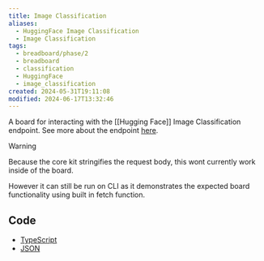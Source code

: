 ```yaml
---
title: Image Classification
aliases:
  - HuggingFace Image Classification
  - Image Classification
tags:
  - breadboard/phase/2
  - breadboard
  - classification
  - HuggingFace
  - image_classification
created: 2024-05-31T19:11:08
modified: 2024-06-17T13:32:46
---
```


A board for interacting with the [[Hugging Face]] Image Classification endpoint.
See more about the endpoint [here](https://huggingface.co/docs/api-inference/detailed_parameters?code=js#image-classification-task).

> [!WARNING]
> Because the core kit stringifies the request body, this wont currently work inside of the board.
>
> However it can still be run on CLI as it demonstrates the expected board functionality using built in fetch function.

## Code

- [TypeScript](https://github.com/ExaDev/breadboard-examples/blob/main/src/examples/image-classification/index.ts)
- [JSON](https://github.com/ExaDev/breadboard-examples/blob/main/src/examples/image-classification/graph.json)

<!--
### Breadboard Web

[Open in Breadboard Web](https://breadboard-ai.web.app/?board=https://raw.githubusercontent.com/ExaDev/breadboard-examples/main/src/examples/image-classification/graph.json)

### Preview Mode

<iframe src="https://breadboard-ai.web.app/?board=https://raw.githubusercontent.com/ExaDev/breadboard-examples/main/src/examples/image-classification/graph.json&embed" style="width: 100%; height: 500px; border: 0;"></iframe>

### Edit Mode

<iframe src="https://breadboard-ai.web.app/?board=https://raw.githubusercontent.com/ExaDev/breadboard-examples/main/src/examples/image-classification/graph.json" style="width: 100%; height: 500px; border: 0;"></iframe>
-->
